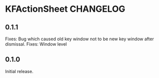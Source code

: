 # KFActionSheet CHANGELOG

## 0.1.1

Fixes: Bug which caused old key window not to be new key window after dismissal.
Fixes: Window level

## 0.1.0

Initial release.
